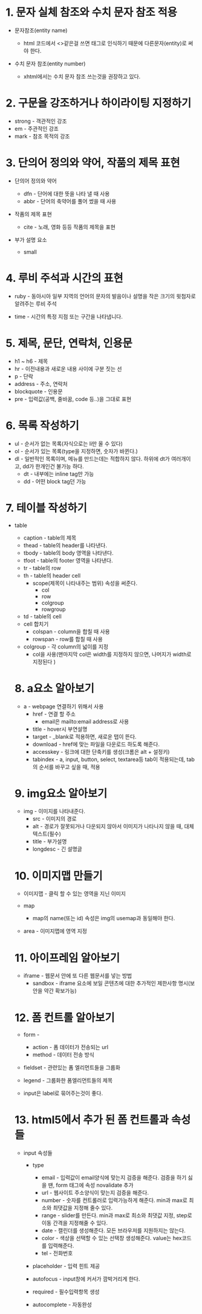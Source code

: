 # 1. 문자 실체 참조와 수치 문자 참조 적용

* 문자참조(entity name)
  * html 코드에서 <>같은걸 쓰면 태그로 인식하기 때문에 다른문자(entity)로 써야 한다.

* 수치 문자 참조(entity number)
  * xhtml에서는 수치 문자 참조 쓰는것을 권장하고 있다.

# 2. 구문을 강조하거나 하이라이팅 지정하기

* strong - 객관적인 강조
* em - 주관적인 강조
* mark - 참조 목적의 강조

# 3. 단의어 정의와 약어, 작품의 제목 표현

* 단의어 정의와 약어
  * dfn - 단어에 대한 뜻을 나타 낼 때 사용
  * abbr - 단어의 축약어를 풀어 썼을 때 사용

* 작품의 제목 표현
  * cite - 노래, 영화 등등 작품의 제목을 표현

* 부가 설명 요소
  * small

# 4. 루비 주석과 시간의 표현

* ruby - 동아시아 일부 지역의 언어의 문자의 발음이나 설명을 작은 크기의 윗첨자로 알려주는 루비 주석

* time - 시간의 특정 지점 또는 구간을 나타냅니다.

# 5. 제목, 문단, 연락처, 인용문

* h1 ~ h6 - 제목
* hr - 이전내용과 새로운 내용 사이에 구분 짓는 선
* p - 단락
* address - 주소, 연락처
* blockquote - 인용문
* pre - 입력값(공백, 줄바꿈, code 등..)을 그대로 표현

# 6. 목록 작성하기

* ul - 순서가 없는 목록(자식으로는 li만 올 수 있다)
* ol - 순서가 있는 목록(type을 지정하면, 숫자가 바뀐다.)
* dl - 일반적인 목록이며, 메뉴를 만드는데는 적합하지 않다. 하위에 dt가 여러개이고, dd가 한개인건 불가능 하다.
  * dt - 내부에는 inline tag만 가능
  * dd - 어떤 block tag던 가능

# 7. 테이블 작성하기

* table
  * caption - table의 제목
  * thead - table의 header를 나타낸다.
  * tbody - table의 body 영역을 나타낸다.
  * tfoot - table의 footer 영역을 나타낸다.
  * tr - table의 row
  * th - table의 header cell
    * scope(제목이 나타내주는 범위) 속성을 써준다.
      * col
      * row
      * colgroup
      * rowgroup
  * td - table의 cell
  * cell 합치기
    * colspan - column을 합칠 때 사용
    * rowspan - row를 합칠 때 사용
  * colgroup - 각 column의 넓이를 지정
    * col을 사용(맨마지막 col은 width를 지정하지 않으면, 나머지가 width로 지정된다 )
  
  # 8. a요소 알아보기

  * a - webpage 연결하기 위해서 사용
    * href - 연결 할 주소
      * email은 mailto:email address로 사용
    * title - hover시 부연설명
    * target - _blank로 적용하면, 새로운 탭이 뜬다.
    * download - href에 맞는 파일을 다운로드 하도록 해준다. 
    * accesskey - 링크에 대한 단축키를 생성(크롬은 alt + 설정키)
    * tabindex - a, input, button, select, textarea등 tab이 적용되는데, tab의 순서를 바꾸고 싶을 때, 적용

  # 9. img요소 알아보기

  * img - 이미지를 나타내준다.
    * src - 이미지의 경로
    * alt - 경로가 잘못되거나 다운되지 않아서 이미지가 나타나지 않을 때, 대체 텍스트(필수)
    * title - 부가설명
    * longdesc - 긴 설명글
  
  # 10. 이미지맵 만들기

  * 이미지맵 - 클릭 할 수 있는 영역을 지닌 이미지
  * map
    * map의 name(또는 id) 속성은 img의 usemap과 동일해야 한다.
  
  * area - 이미지맵에 영역 지정

  # 11. 아이프레임 알아보기

  * iframe - 웹문서 안에 또 다른 웹문서를 넣는 방법
    * sandbox - iframe 요소에 보일 콘텐츠에 대한 추가적인 제한사항 명시(보안을 약간 확보가능)

  # 12. 폼 컨트롤 알아보기

  * form - 
    * action - 폼 데이터가 전송되는 url
    * method - 데이터 전송 방식
  
  * fieldset - 관련있는 폼 엘리먼트들을 그룹화
  * legend - 그룹화한 폼엘리먼트들의 제목

  * input은 label로 묶어주는것이 좋다.

  # 13. html5에서 추가 된 폼 컨트롤과 속성들

  * input 속성들
    * type
      * email - 입력값이 email양식에 맞는지 검증을 해준다. 검증을 하기 싫을 땐, form 태그에 속성 novalidate 추가
      * url - 웹사이트 주소양식이 맞는지 검증을 해준다.
      * number - 숫자를 컨트롤러로 입력가능하게 해준다. min과 max로 최소와 최댓값을 지정해 줄수 있다.
      * range - slider를 만든다. min과 max로 최소와 최댓값 지정, step로 이동 간격을 지정해줄 수 있다.
      * date - 캘린더를 생성해준다. 모든 브라우저를 지원하지는 않는다.
      * color - 색상을 선택할 수 있는 선택창 생성해준다. value는 hex코드를 입력해준다.
      * tel - 전화번호

    * placeholder - 입력 힌트 제공
    * autofocus - input창에 커서가 깜박거리게 한다.
    * required - 필수입력항목 생성
    * autocomplete - 자동완성